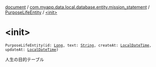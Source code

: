 [document](../../index.md) / [com.myapp.data.local.database.entity.mission_statement](../index.md) / [PurposeLifeEntity](index.md) / [&lt;init&gt;](./-init-.md)

# &lt;init&gt;

`PurposeLifeEntity(id: `[`Long`](https://kotlinlang.org/api/latest/jvm/stdlib/kotlin/-long/index.html)`, text: `[`String`](https://kotlinlang.org/api/latest/jvm/stdlib/kotlin/-string/index.html)`, createAt: `[`LocalDateTime`](https://developer.android.com/reference/java/time/LocalDateTime.html)`, updateAt: `[`LocalDateTime`](https://developer.android.com/reference/java/time/LocalDateTime.html)`)`

人生の目的テーブル

